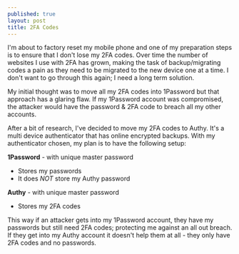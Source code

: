 ```yaml
---
published: true
layout: post
title: 2FA Codes
---
```


I'm about to factory reset my mobile phone and one of my preparation steps is to ensure that I don't lose my 2FA codes. Over time the number of websites I use with 2FA has grown, making the task of backup/migrating codes a pain<!--more--> as they need to be migrated to the new device one at a time. I don't want to go through this again; I need a long term solution.

My initial thought was to move all my 2FA codes into 1Password but that approach has a glaring flaw. If my 1Password account was compromised, the attacker would have the password & 2FA code to breach all my other accounts.

After a bit of research, I've decided to move my 2FA codes to Authy. It's a multi device authenticator that has online encrypted backups. With my authenticator chosen, my plan is to have the following setup:

**1Password** - with unique master password

* Stores my passwords
* It does *NOT* store my Authy password

**Authy** - with unique master password

* Stores my 2FA codes

This way if an attacker gets into my 1Password account, they have my passwords but still need 2FA codes; protecting me against an all out breach. If they get into my Authy account it doesn't help them at all - they only have 2FA codes and no passwords.
